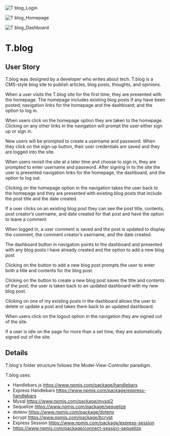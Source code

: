 ![T blog_Login](https://user-images.githubusercontent.com/78771614/123567097-434a7d00-d776-11eb-9709-c9ca7be1f1c1.png)

![T blog_Homepage](https://user-images.githubusercontent.com/78771614/123567131-4fced580-d776-11eb-9b79-01ffb38c04e8.png)

![T blog_Dashboard](https://user-images.githubusercontent.com/78771614/123567133-51989900-d776-11eb-8c46-a57e98e627c2.png)

# T.blog

## User Story

T.blog was designed by a developer who writes about tech. T.blog is a CMS-style blog site to publish articles, blog posts, thoughts, and opinions.

When a user visits the T.blog site for the first time, they are presented with the homepage. The homepage includes existing blog posts if any have been posted; navigation links for the homepage and the dashboard; and the option to log in.

When users click on the homepage option they are taken to the homepage. Clicking on any other links in the navigation will prompt the user either sign up or sign in.

New users will be prompted to create a username and password. When they click on the sign-up button, their user credentials are saved and they are logged into the site.

When users revisit the site at a later time and choose to sign in, they are prompted to enter username and password. After signing in to the site the user is presented navigation links for the homepage, the dashboard, and the option to log out.

Clicking on the homepage option in the navigation takes the user back to the homepage and they are presented with existing blog posts that include the post title and the date created.

If a user clicks on an existing blog post they can see the post title, contents, post creator’s username, and date created for that post and have the option to leave a comment

When logged in, a user comment is saved and the post is updated to display the comment, the comment creator’s username, and the date created.

The dashboard button in navigation points to the dashboard and presented with any blog posts I have already created and the option to add a new blog post

Clicking on the button to add a new blog post prompts the user to enter both a title and contents for the blog post.

Clicking on the button to create a new blog post saves the title and contents of the post; the user is taken back to an updated dashboard with my new blog post.

Clicking on one of my existing posts in the dashboard allows the user to delete or update a post and takes them back to an updated dashboard.

When users click on the logout option in the navigation they are signed out of the site.

If a user is idle on the page for more than a set time, they are automatically signed out of the site.


## Details

T.blog's folder structure follows the Model-View-Controller paradigm. 

T.blog uses:

* Handlebars.js https://www.npmjs.com/package/handlebars
* Express Handlebars https://www.npmjs.com/package/express-handlebars
* Mysql https://www.npmjs.com/package/mysql2
* Sequelize https://www.npmjs.com/package/sequelize
* dotenv https://www.npmjs.com/package/dotenv
* bcrypt https://www.npmjs.com/package/bcrypt
* Express Session https://www.npmjs.com/package/express-session 
* https://www.npmjs.com/package/connect-session-sequelize
